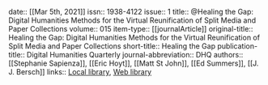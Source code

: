 date:: [[Mar 5th, 2021]]
issn:: 1938-4122
issue:: 1
title:: @Healing the Gap: Digital Humanities Methods for the Virtual Reunification of Split Media and Paper Collections
volume:: 015
item-type:: [[journalArticle]]
original-title:: Healing the Gap: Digital Humanities Methods for the Virtual Reunification of Split Media and Paper Collections
short-title:: Healing the Gap
publication-title:: Digital Humanities Quarterly
journal-abbreviation:: DHQ
authors:: [[Stephanie Sapienza]], [[Eric Hoyt]], [[Matt St John]], [[Ed Summers]], [[J. J. Bersch]]
links:: [Local library](zotero://select/groups/2386895/items/JQBXRQ6L), [Web library](https://www.zotero.org/groups/2386895/items/JQBXRQ6L)
